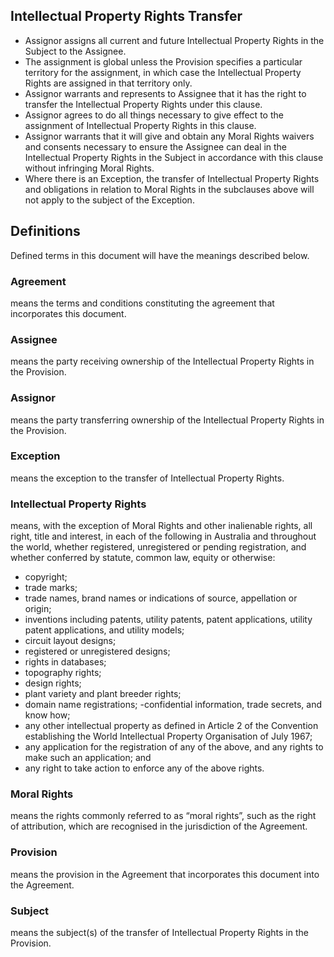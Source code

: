 ## Intellectual Property Rights Transfer

- Assignor assigns all current and future Intellectual Property Rights in the Subject to the Assignee.
- The assignment is global unless the Provision specifies a particular territory for the assignment, in which case the Intellectual Property Rights are assigned in that territory only.
- Assignor warrants and represents to Assignee that it has the right to transfer the Intellectual Property Rights under this clause.
- Assignor agrees to do all things necessary to give effect to the assignment of Intellectual Property Rights in this clause.
- Assignor warrants that it will give and obtain any Moral Rights waivers and consents necessary to ensure the Assignee can deal in the Intellectual Property Rights in the Subject in accordance with this clause without infringing Moral Rights.
- Where there is an Exception, the transfer of Intellectual Property Rights and obligations in relation to Moral Rights in the subclauses above will not apply to the subject of the Exception.

## Definitions

Defined terms in this document will have the meanings described below.

### Agreement
means the terms and conditions constituting the agreement that incorporates this document.

### Assignee
means the party receiving ownership of the Intellectual Property Rights in the Provision.

### Assignor
means the party transferring ownership of the Intellectual Property Rights in the Provision.

### Exception
means the exception to the transfer of Intellectual Property Rights.

### Intellectual Property Rights
means, with the exception of Moral Rights and other inalienable rights, all right, title and interest, in each of the following in Australia and throughout the world, whether registered, unregistered or pending registration, and whether conferred by statute, common law, equity or otherwise:
- copyright;
- trade marks;
- trade names, brand names or indications of source, appellation or origin;
- inventions including patents, utility patents, patent applications, utility patent applications, and utility models;
- circuit layout designs;
- registered or unregistered designs;
- rights in databases;
- topography rights;
- design rights;
- plant variety and plant breeder rights;
- domain name registrations;
-confidential information, trade secrets, and know how;
- any other intellectual property as defined in Article 2 of the Convention establishing the World Intellectual Property Organisation of July 1967;
- any application for the registration of any of the above, and any rights to make such an application; and
- any right to take action to enforce any of the above rights.

### Moral Rights
means the rights commonly referred to as “moral rights”, such as the right of attribution, which are recognised in the jurisdiction of the Agreement.

### Provision
means the provision in the Agreement that incorporates this document into the Agreement.

### Subject
means the subject(s) of the transfer of Intellectual Property Rights in the Provision.
